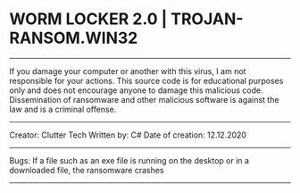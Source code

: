 # WORM LOCKER 2.0 | TROJAN-RANSOM.WIN32
******************************************************
If you damage your computer or another with this virus,
I am not responsible for your actions. This source code 
is for educational purposes only and does not encourage 
anyone to damage this malicious code. Dissemination of 
ransomware and other malicious software is against the 
law and is a criminal offense.
*******************************************************
Creator: Clutter Tech
Written by: C#
Date of creation: 12.12.2020
*******************************************************
Bugs: If a file such as an exe file is running on the 
desktop or in a downloaded file, the ransomware crashes
*******************************************************
